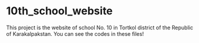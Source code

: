 # 10th_school_website
This project is the website of school No. 10 in Tortkol district of the Republic of Karakalpakstan. You can see the codes in these files!
